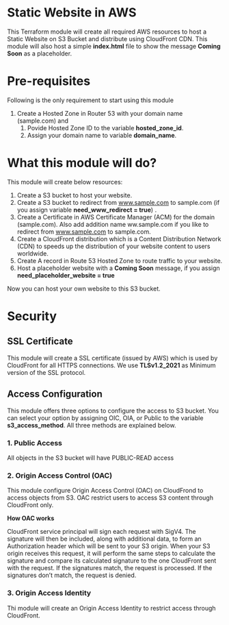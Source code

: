 # Static Website in AWS
This Terraform module will create all required AWS resources to host a Static Website on S3 Bucket and distribute using CloudFront CDN.  This module will also host a simple __index.html__ file to show the message **Coming Soon** as a placeholder.

# Pre-requisites

Following is the only requirement to start using this module

1. Create a Hosted Zone in Router 53 with your domain name (sample.com) and
   1. Povide Hosted Zone ID to the variable **hosted_zone_id**.
   2. Assign your domain name to variable **domain_name**. 


# What this module will do?

This module will create below resources:

1. Create a S3 bucket to host your website.
2. Create a S3 bucket to redirect from www.sample.com to sample.com (if you assign variable **need_www_redirect = true**) .
3. Create a Certificate in AWS Certificate Manager (ACM) for the domain (sample.com).  Also add addition name ww.sample.com if you like to redirect from www.sample.com to sample.com.  
4. Create a CloudFront distribution which is a Content Distribution Network (CDN) to speeds up the distribution of your website content to users worldwide. 
5. Create A record in Route 53 Hosted Zone to route traffic to your website.
6. Host a placeholder website with a **Coming Soon** message, if you assign **need_placeholder_website = true**

Now you can host your own website to this S3 bucket.

# Security

## SSL Certificate

This module will create a SSL certificate (issued by AWS) which is used by CloudFront for all HTTPS connections.  We use **TLSv1.2_2021** as Minimum version of the SSL protocol. 

## Access Configuration 
This module offers three options to configure the access to S3 bucket.  You can select your option by assigning OIC, OIA, or Public to the variable **s3_access_method**.  All three methods are explained below. 

### 1. Public Access
All objects in the S3 bucket will have PUBLIC-READ access

### 2. Origin Access Control (OAC)

This module configure Origin Access Control (OAC) on CloudFrond to access objects from S3.  OAC restrict users to access S3 content through CloudFront only.  

**How OAC works**

CloudFront service principal will sign each request with SigV4. The signature will then be included, along with additional data, to form an Authorization header which will be sent to your S3 origin. When your S3 origin receives this request, it will perform the same steps to calculate the signature and compare its calculated signature to the one CloudFront sent with the request. If the signatures match, the request is processed. If the signatures don’t match, the request is denied.

### 3. Origin Access Identity

Thi module will create an Origin Access Identity to restrict access through CloudFront.




